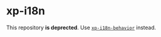 # xp-i18n

This repository **is deprected**. Use [`xp-i18n-behavior`](https://github.com/expandjs/xp-i18n-behavior) instead.
